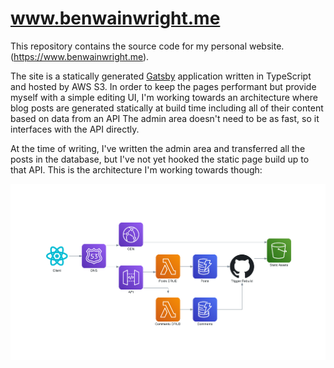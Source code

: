 # www.benwainwright.me

This repository contains the source code for my personal website.
(https://www.benwainwright.me).

The site is a statically generated [Gatsby](https://www.gatsbyjs.com/) application written in TypeScript and hosted by AWS
S3. In order to keep the pages performant but provide myself with a simple
editing UI, I'm working towards an architecture where blog posts are generated
statically at build time including all of their content based on data from an API
The admin area doesn't need to be as fast, so it interfaces with the API directly.

At the time of writing, I've written the admin area and transferred all the posts in the database,
but I've not yet hooked the static page build up to that API. This is the architecture I'm working towards though:

![Architecture diagram](./docs/diagrams_image.png)
